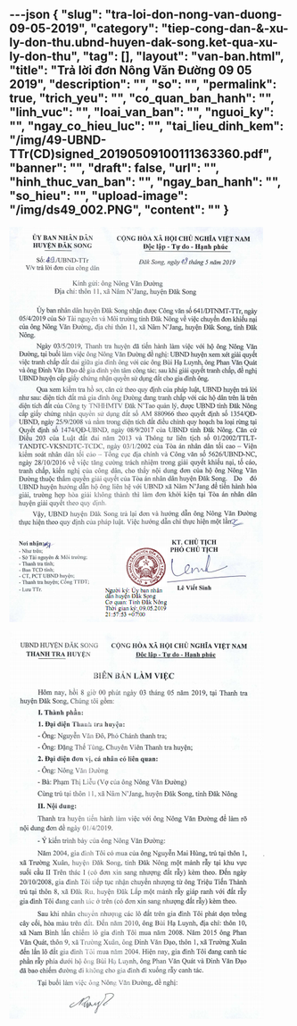 ---json
{
    "slug": "tra-loi-don-nong-van-duong-09-05-2019",
    "category": "tiep-cong-dan-&-xu-ly-don-thu.ubnd-huyen-dak-song.ket-qua-xu-ly-don-thu",
    "tag": [],
    "layout": "van-ban.html",
    "title": "Trả lời đơn Nông Văn Đường 09 05 2019",
    "description": "",
    "so": "",
    "permalink": true,
    "trich_yeu": "",
    "co_quan_ban_hanh": "",
    "linh_vuc": "",
    "loai_van_ban": "",
    "nguoi_ky": "",
    "ngay_co_hieu_luc": "",
    "tai_lieu_dinh_kem": "/img/49-UBND-TTr(CD)signed_20190509100111363360.pdf",
    "banner": "",
    "draft": false,
    "url": "",
    "hinh_thuc_van_ban": "",
    "ngay_ban_hanh": "",
    "so_hieu": "",
    "upload-image": "/img/ds49_002.PNG",
    "__content__": ""
}
---
<p><img alt="" src="/img/ds49_001.PNG" /></p>

<p><img alt="" src="/img/ds49_002.PNG" /></p>
